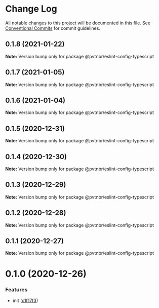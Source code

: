# Change Log

All notable changes to this project will be documented in this file.
See [Conventional Commits](https://conventionalcommits.org) for commit guidelines.

## 0.1.8 (2021-01-22)

**Note:** Version bump only for package @pvtnbr/eslint-config-typescript





## 0.1.7 (2021-01-05)

**Note:** Version bump only for package @pvtnbr/eslint-config-typescript





## 0.1.6 (2021-01-04)

**Note:** Version bump only for package @pvtnbr/eslint-config-typescript





## 0.1.5 (2020-12-31)

**Note:** Version bump only for package @pvtnbr/eslint-config-typescript





## 0.1.4 (2020-12-30)

**Note:** Version bump only for package @pvtnbr/eslint-config-typescript





## 0.1.3 (2020-12-29)

**Note:** Version bump only for package @pvtnbr/eslint-config-typescript





## 0.1.2 (2020-12-28)

**Note:** Version bump only for package @pvtnbr/eslint-config-typescript





## 0.1.1 (2020-12-27)

**Note:** Version bump only for package @pvtnbr/eslint-config-typescript





# 0.1.0 (2020-12-26)


### Features

* init ([c1f17f3](https://github.com/privatenumber/eslint-config/commit/c1f17f362306285ad0459b04a4db84beee2da8af))
